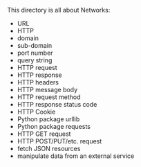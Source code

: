 This directory is all about Networks:

+ URL 
+ HTTP 
+ domain 
+ sub-domain
+ port number 
+ query string
+ HTTP request
+ HTTP response
+ HTTP headers
+ HTTP message body
+ HTTP request method 
+ HTTP response status code
+ HTTP Cookie
+ Python package urllib
+ Python package requests
+ HTTP GET request
+ HTTP POST/PUT/etc. request
+ fetch JSON resources
+ manipulate data from an external service